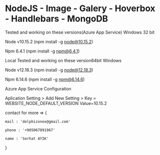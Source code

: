 # NodeJS - Image - Galery - Hoverbox - Handlebars - MongoDB
Tested and working on these versions(Azure App Service) Windows 32 bit


Node v10.15.2 (npm install -g node@10.15.2)


Npm 6.4.1 (npm install -g npm@6.4.1)

Local Tested and working on these version64bit Windows


Node v12.18.3 (npm install -g node@12.18.3)


Npm 6.14.6 (npm install -g npm@6.14.6)

Azure App Service Configuration

Aplication Setting >  Add New Setting  >  Key  =  WEBSITE_NODE_DEFAULT_VERSION Value=10.15.2


contact for more => { 
  
    mail : 'delphizonex@gmail.com'
  
    phone : '+905067891967'
  
    name : 'Serhat AYIK'
}
